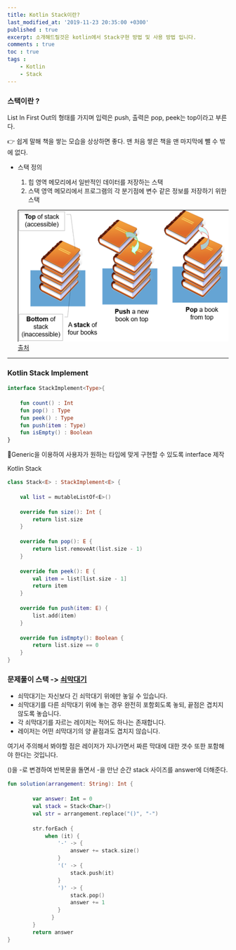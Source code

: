 ```yaml
---
title: Kotlin Stack이란?
last_modified_at: '2019-11-23 20:35:00 +0300'
published : true
excerpt: 소개해드릴것은 kotlin에서 Stack구현 방법 및 사용 방법 입니다.
comments : true
toc : true
tags :
    - Kotlin
    - Stack
---
```


### 스택이란 ?

List In First Out의 형태를 가지며 입력은 push, 출력은 pop, peek는 top이라고 부른다.

👉 쉽게 말해 책을 쌓는 모습을 상상하면 좋다. 맨 처음 쌓은 책을 맨 마지막에 뺄 수 밖에 없다.

- 스택 정의
    1. 힙 영역 메모리에서 일반적인 데이터를 저장하는 스택
    2. 스택 영역 메모리에서 프로그램의 각 분기점에 변수 같은 정보를 저장하기 위한 스택

    ![](/assets/images/2019/11/stack/1.png)
    [출처](https://visualgo.net/en/list?slide=4)
---
### Kotlin Stack Implement
```kotlin
interface StackImplement<Type>{

    fun count() : Int
    fun pop() : Type
    fun peek() : Type
    fun push(item : Type)
    fun isEmpty() : Boolean
}
```

🔨Generic을 이용하여 사용자가 원하는 타입에 맞게 구현할 수 있도록 interface 제작

Kotlin Stack
```kotlin
class Stack<E> : StackImplement<E> {

    val list = mutableListOf<E>()

    override fun size(): Int {
        return list.size
    }

    override fun pop(): E {
        return list.removeAt(list.size - 1)
    }

    override fun peek(): E {
        val item = list[list.size - 1]
        return item
    }

    override fun push(item: E) {
        list.add(item)
    }

    override fun isEmpty(): Boolean {
        return list.size == 0
    }
}
```

### 문제풀이 스택 -> [쇠막대기](https://programmers.co.kr/learn/courses/30/lessons/42585)

- 쇠막대기는 자신보다 긴 쇠막대기 위에만 놓일 수 있습니다.
- 쇠막대기를 다른 쇠막대기 위에 놓는 경우 완전히 포함회도록 놓되, 끝점은 겹치지 않도록 놓습니다.
- 각 쇠막대기를 자르는 레이저는 적어도 하나는 존재합니다.
- 레이저는 어떤 쇠막대기의 양 끝점과도 겹치지 않습니다.

여기서 주의해서 봐야할 점은 레이저가 지나가면서 짜른 막대에 대한 갯수 또한 포함해야 한다는 것입니다.

()을 -로 변경하여 반복문을 돌면서 -을 만난 순간 stack 사이즈를 answer에 더해준다.

```kotlin
fun solution(arrangement: String): Int {

        var answer: Int = 0
        val stack = Stack<Char>()
        val str = arrangement.replace("()", "-")

        str.forEach {
            when (it) {
                '-' -> {
                    answer += stack.size()
                }
                '(' -> {
                    stack.push(it)
                }
                ')' -> {
                    stack.pop()
                    answer += 1
                }
              }
        }
        return answer
}
```
